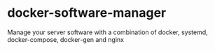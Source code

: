 # docker-software-manager
Manage your server software with a combination of docker, systemd, docker-compose, docker-gen and nginx
